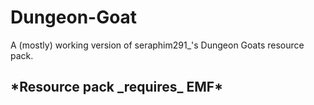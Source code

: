 # Dungeon-Goat
A (mostly) working version of  seraphim291_'s Dungeon Goats resource pack.

<h2>*Resource pack _requires_ EMF*</h2>
